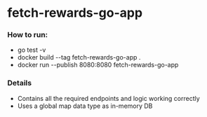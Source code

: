 # fetch-rewards-go-app

### How to run:
- go test -v
- docker build --tag fetch-rewards-go-app .
- docker run --publish 8080:8080 fetch-rewards-go-app

### Details
- Contains all the required endpoints and logic working correctly
- Uses a global map data type as in-memory DB
